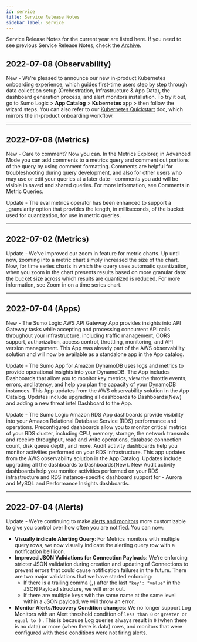 ```yaml
---
id: service
title: Service Release Notes
sidebar_label: Service
---
```


Service Release Notes for the current year are listed here. If you need to see previous Service Release Notes, check the [Archive](https://help.sumologic.com/Release_Archive/Service_Release_Notes_Archive).


## 2022-07-08 (Observability)

New - We’re pleased to announce our new in-product Kubernetes onboarding experience, which guides first-time users step by step through data collection setup (Orchestration, Infrastructure & App Data), the dashboard generation process, and alert monitors installation. To try it out, go to Sumo Logic > **App Catalog** > **Kubernetes** app > then follow the wizard steps. You can also refer to our [Kubernetes Quickstart](/docs/observability/kubernetes-solution/quickstart.md) doc, which mirrors the in-product onboarding workflow.

---

## 2022-07-08 (Metrics)

New - Care to comment? Now you can. In the Metrics Explorer, in Advanced Mode you can add comments to a metrics query and comment out portions of the query by using comment formatting. Comments are helpful for troubleshooting during query development, and also for other users who may use or edit your queries at a later date—comments you add will be visible in saved and shared queries. For more information, see Comments in Metric Queries.

Update - The eval metrics operator has been enhanced to support a _granularity option that provides the length, in milliseconds, of the bucket used for quantization, for use in metric queries.


---
## 2022-07-02 (Metrics)

Update - We’ve improved our zoom in feature for metric charts. Up until now, zooming into a metric chart simply increased the size of the chart. Now, for time series charts in which the query uses automatic quantization, when you zoom in the chart presents results based on more granular data: the bucket size across which results are quantized is reduced. For more information, see Zoom in on a time series chart.


---
## 2022-07-04 (Apps)

New - The Sumo Logic AWS API Gateway App provides insights into API Gateway tasks while accepting and processing concurrent API calls throughout your infrastructure, including traffic management, CORS support, authorization, access control, throttling, monitoring, and API version management. This App was already part of the AWS observability solution and will now be available as a standalone app in the App catalog.

Update - The Sumo App for Amazon DynamoDB uses logs and metrics to provide operational insights into your DynamoDB. The App includes Dashboards that allow you to monitor key metrics, view the throttle events, errors, and latency, and help you plan the capacity of your DynamoDB instances. This App updates from the AWS observability solution in the App Catalog. Updates include upgrading all dashboards to Dashboards(New) and adding a new threat intel Dashboard to the App.

Update - The Sumo Logic Amazon RDS App dashboards provide visibility into your Amazon Relational Database Service (RDS) performance and operations. Preconfigured dashboards allow you to monitor critical metrics of your RDS cluster, including CPU, memory, storage, the network transmits and receive throughput, read and write operations, database connection count, disk queue depth, and more. Audit activity dashboards help you monitor activities performed on your RDS infrastructure. This app updates from the AWS observability solution in the App Catalog. Updates include upgrading all the dashboards to Dashboards(New). New Audit activity dashboards help you monitor activities performed on your RDS infrastructure and RDS instance-specific dashboard support for - Aurora and MySQL and Performance Insights dashboards.

---
## 2022-07-04 (Alerts)

Update -  We’re continuing to make [alerts and monitors](https://help.sumologic.com/Visualizations-and-Alerts/Alerts/Monitors) more customizable to give you control over how often you are notified. You can now:

* **Visually indicate Alerting Query**: For Metrics monitors with multiple query rows, we now visually indicate the alerting query row with a notification bell icon.
* **Improved JSON Validations for Connection Payloads**: We're enforcing stricter JSON validation during creation and updating of Connections to prevent errors that could cause notification failures in the future. There are two major validations that we have started enforcing:
    * If there is a trailing comma (`,`) after the last `"key": "value"` in the JSON Payload structure, we will error out.
    * If there are multiple keys with the same name at the same level within a JSON payload, we will throw an error.
* **Monitor Alerts/Recovery Condition changes**: We no longer support Log Monitors with an Alert threshold condition of `less than 0` or `greater or equal to 0` . This is because Log queries always result in `0` (when there is no data) or more (when there is data) rows, and monitors that were configured with these conditions were not firing alerts.